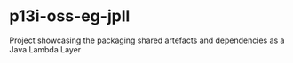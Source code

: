 # p13i-oss-eg-jpll
Project showcasing the packaging shared artefacts and dependencies as a Java Lambda Layer
